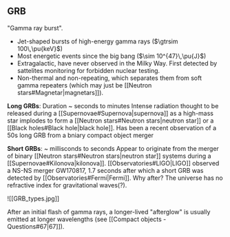 ## GRB
"Gamma ray burst". 
- Jet-shaped bursts of high-energy gamma rays ($\gtrsim 100\,\pu{keV}$)
- Most energetic events since the big bang ($\sim 10^{47}\,\pu{J}$)
- Extragalactic, have never observed in the Milky Way. First detected by sattelites monitoring for forbidden nuclear testing. 
- Non-thermal and non-repeating, which separates them from soft gamma repeaters (which may just be [[Neutron stars#Magnetar|magnetars]]).

**Long GRBs**: Duration ~ seconds to minutes
Intense radiation thought to be released during a [[Supernovae#Supernova|supernova]] as a high-mass star implodes to form a [[Neutron stars#Neutron stars|neutron star]] or a [[Black holes#Black hole|black hole]]. Has been a recent observation of a 50s long GRB from a bniary compact object merger

**Short GRBs**: ~ millisconds to seconds
Appear to originate from the merger of binary [[Neutron stars#Neutron stars|neutron star]] systems during a [[Supernovae#Kilonova|kilonova]]. [[Observatories#LIGO|LIGO]] observed a NS-NS merger GW170817, 1.7 seconds after which a short GRB was detected by [[Observatories#Fermi|Fermi]]. Why after? The universe has no refractive index for gravitational waves(?).

![[GRB_types.jpg]]

After an initial flash of gamma rays, a longer-lived "afterglow" is usually emitted at longer wavelengths (see [[Compact objects - Questions#67|67]]).
